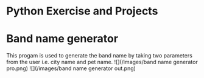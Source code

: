 # Python Exercise and Projects

# Band name generator
This progam is used to generate the band name by taking two parameters from the user i.e. city name and pet name.
![](/images/band name generator pro.png)
![](/images/band name generator out.png)
